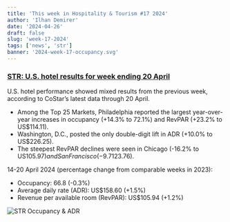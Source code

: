 ```yaml
---
title: 'This week in Hospitality & Tourism #17 2024'
author: 'Ilhan Demirer'
date: '2024-04-26'
draft: false
slug: 'week-17-2024'
tags: ['news', 'str']
banner: '2024-week-17-occupancy.svg'
---
```


### [STR: U.S. hotel results for week ending 20 April](https://str.com/press-release/us-hotel-results-week-ending-20-april)

U.S. hotel performance showed mixed results from the previous week, according to CoStar’s latest data through 20 April.

- Among the Top 25 Markets, Philadelphia reported the largest year-over-year increases in occupancy (+14.3% to 72.1%) and RevPAR (+23.2% to US$114.11).
- Washington, D.C., posted the only double-digit lift in ADR (+10.0% to US$226.25).
- The steepest RevPAR declines were seen in Chicago (-16.2% to US$105.97) and San Francisco (-9.7% to US$123.76).

14-20 April 2024 (percentage change from comparable weeks in 2023):

- Occupancy: 66.8 (-0.3%)
- Average daily rate (ADR): US$158.60 (+1.5%)
- Revenue per available room (RevPAR): US$105.94 (+1.2%)

![STR Occupancy & ADR](/images/blogimages/2024-week-17-occupancy.svg)
